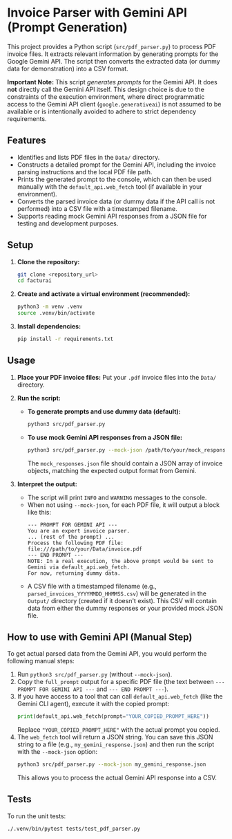 # Invoice Parser with Gemini API (Prompt Generation)

This project provides a Python script (`src/pdf_parser.py`) to process PDF invoice files. It extracts relevant information by generating prompts for the Google Gemini API. The script then converts the extracted data (or dummy data for demonstration) into a CSV format.

**Important Note:** This script *generates prompts* for the Gemini API. It does **not** directly call the Gemini API itself. This design choice is due to the constraints of the execution environment, where direct programmatic access to the Gemini API client (`google.generativeai`) is not assumed to be available or is intentionally avoided to adhere to strict dependency requirements.

## Features

*   Identifies and lists PDF files in the `Data/` directory.
*   Constructs a detailed prompt for the Gemini API, including the invoice parsing instructions and the local PDF file path.
*   Prints the generated prompt to the console, which can then be used manually with the `default_api.web_fetch` tool (if available in your environment).
*   Converts the parsed invoice data (or dummy data if the API call is not performed) into a CSV file with a timestamped filename.
*   Supports reading mock Gemini API responses from a JSON file for testing and development purposes.

## Setup

1.  **Clone the repository:**
    ```bash
    git clone <repository_url>
    cd facturai
    ```

2.  **Create and activate a virtual environment (recommended):**
    ```bash
    python3 -m venv .venv
    source .venv/bin/activate
    ```

3.  **Install dependencies:**
    ```bash
    pip install -r requirements.txt
    ```

## Usage

1.  **Place your PDF invoice files:** Put your `.pdf` invoice files into the `Data/` directory.

2.  **Run the script:**
    *   **To generate prompts and use dummy data (default):**
        ```bash
        python3 src/pdf_parser.py
        ```
    *   **To use mock Gemini API responses from a JSON file:**
        ```bash
        python3 src/pdf_parser.py --mock-json /path/to/your/mock_responses.json
        ```
        The `mock_responses.json` file should contain a JSON array of invoice objects, matching the expected output format from Gemini.

3.  **Interpret the output:**
    *   The script will print `INFO` and `WARNING` messages to the console.
    *   When not using `--mock-json`, for each PDF file, it will output a block like this:
        ```
        --- PROMPT FOR GEMINI API ---
        You are an expert invoice parser.
        ... (rest of the prompt) ...
        Process the following PDF file: file:///path/to/your/Data/invoice.pdf
        --- END PROMPT ---
        NOTE: In a real execution, the above prompt would be sent to Gemini via default_api.web_fetch.
        For now, returning dummy data.
        ```
    *   A CSV file with a timestamped filename (e.g., `parsed_invoices_YYYYMMDD_HHMMSS.csv`) will be generated in the `Output/` directory (created if it doesn't exist). This CSV will contain data from either the dummy responses or your provided mock JSON file.

## How to use with Gemini API (Manual Step)

To get actual parsed data from the Gemini API, you would perform the following manual steps:

1.  Run `python3 src/pdf_parser.py` (without `--mock-json`).
2.  Copy the `full_prompt` output for a specific PDF file (the text between `--- PROMPT FOR GEMINI API ---` and `--- END PROMPT ---`).
3.  If you have access to a tool that can call `default_api.web_fetch` (like the Gemini CLI agent), execute it with the copied prompt:
    ```python
    print(default_api.web_fetch(prompt="YOUR_COPIED_PROMPT_HERE"))
    ```
    Replace `"YOUR_COPIED_PROMPT_HERE"` with the actual prompt you copied.
4.  The `web_fetch` tool will return a JSON string. You can save this JSON string to a file (e.g., `my_gemini_response.json`) and then run the script with the `--mock-json` option:
    ```bash
    python3 src/pdf_parser.py --mock-json my_gemini_response.json
    ```
    This allows you to process the actual Gemini API response into a CSV.

## Tests

To run the unit tests:

```bash
./.venv/bin/pytest tests/test_pdf_parser.py
```